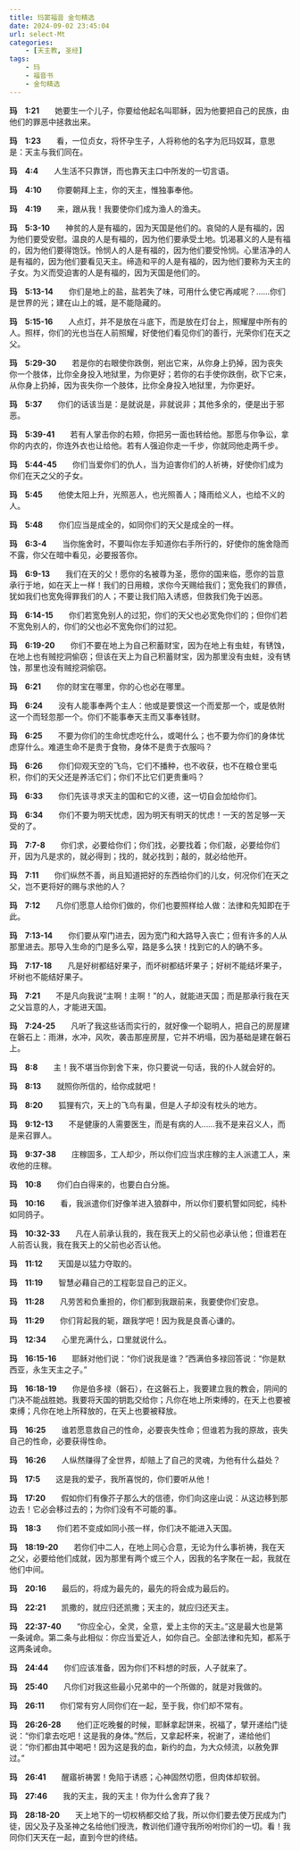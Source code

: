 ```yaml
---
title: 玛窦福音 金句精选
date: 2024-09-02 23:45:04
url: select-Mt
categories: 
    - [天主教, 圣经]
tags:
    - 玛
    - 福音书
    - 金句精选
---
```


**玛&emsp;1:21**&emsp;&emsp;她要生一个儿子，你要给他起名叫耶稣，因为他要把自己的民族，由他们的罪恶中拯救出来。

**玛&emsp;1:23**&emsp;&emsp;看，一位贞女，将怀孕生子，人将称他的名字为厄玛奴耳，意思是：天主与我们同在。

**玛&emsp;4:4**&emsp;&emsp;人生活不只靠饼，而也靠天主口中所发的一切言语。

**玛&emsp;4:10**&emsp;&emsp;你要朝拜上主，你的天主，惟独事奉他。

**玛&emsp;4:19**&emsp;&emsp;来，跟从我！我要使你们成为渔人的渔夫。
<!-- more -->
**玛&emsp;5:3-10**&emsp;&emsp;神贫的人是有福的，因为天国是他们的。哀恸的人是有福的，因为他们要受安慰。温良的人是有福的，因为他们要承受土地。饥渴慕义的人是有福的，因为他们要得饱饫。怜悯人的人是有福的，因为他们要受怜悯。心里洁净的人是有福的，因为他们要看见天主。缔造和平的人是有福的，因为他们要称为天主的子女。为义而受迫害的人是有福的，因为天国是他们的。

**玛&emsp;5:13-14**&emsp;&emsp;你们是地上的盐，盐若失了味，可用什么使它再咸呢？……你们是世界的光；建在山上的城，是不能隐藏的。

**玛&emsp;5:15-16**&emsp;&emsp;人点灯，并不是放在斗底下，而是放在灯台上，照耀屋中所有的人。照样，你们的光也当在人前照耀，好使他们看见你们的善行，光荣你们在天之父。

**玛&emsp;5:29-30**&emsp;&emsp;若是你的右眼使你跌倒，剜出它来，从你身上扔掉，因为丧失你一个肢体，比你全身投入地狱里，为你更好；若你的右手使你跌倒，砍下它来，从你身上扔掉，因为丧失你一个肢体，比你全身投入地狱里，为你更好。

**玛&emsp;5:37**&emsp;&emsp;你们的话该当是：是就说是，非就说非；其他多余的，便是出于邪恶。

**玛&emsp;5:39-41**&emsp;&emsp;若有人掌击你的右颊，你把另一面也转给他。那愿与你争讼，拿你的内衣的，你连外衣也让给他。若有人强迫你走一千步，你就同他走两千步。

**玛&emsp;5:44-45**&emsp;&emsp;你们当爱你们的仇人，当为迫害你们的人祈祷，好使你们成为你们在天之父的子女。

**玛&emsp;5:45**&emsp;&emsp;他使太阳上升，光照恶人，也光照善人；降雨给义人，也给不义的人。

**玛&emsp;5:48**&emsp;&emsp;你们应当是成全的，如同你们的天父是成全的一样。
     
**玛&emsp;6:3-4**&emsp;&emsp;当你施舍时，不要叫你左手知道你右手所行的，好使你的施舍隐而不露，你父在暗中看见，必要报答你。

**玛&emsp;6:9-13**&emsp;&emsp;我们在天的父！愿你的名被尊为圣，愿你的国来临，愿你的旨意承行于地，如在天上一样！我们的日用粮，求你今天赐给我们；宽免我们的罪债，犹如我们也宽免得罪我们的人；不要让我们陷入诱惑，但救我们免于凶恶。

**玛&emsp;6:14-15**&emsp;&emsp;你们若宽免别人的过犯，你们的天父也必宽免你们的；但你们若不宽免别人的，你们的父也必不宽免你们的过犯。

**玛&emsp;6:19-20**&emsp;&emsp;你们不要在地上为自己积蓄财宝，因为在地上有虫蛀，有锈蚀，在地上也有贼挖洞偷窃；但该在天上为自己积蓄财宝，因为那里没有虫蛀，没有锈蚀，那里也没有贼挖洞偷窃。

**玛&emsp;6:21**&emsp;&emsp;你的财宝在哪里，你的心也必在哪里。

**玛&emsp;6:24**&emsp;&emsp;没有人能事奉两个主人：他或是要恨这一个而爱那一个，或是依附这一个而轻忽那一个。你们不能事奉天主而又事奉钱财。

**玛&emsp;6:25**&emsp;&emsp;不要为你们的生命忧虑吃什么，或喝什么；也不要为你们的身体忧虑穿什么。难道生命不是贵于食物，身体不是贵于衣服吗？

**玛&emsp;6:26**&emsp;&emsp;你们仰观天空的飞鸟，它们不播种，也不收获，也不在粮仓里屯积，你们的天父还是养活它们；你们不比它们更贵重吗？

**玛&emsp;6:33**&emsp;&emsp;你们先该寻求天主的国和它的义德，这一切自会加给你们。

**玛&emsp;6:34**&emsp;&emsp;你们不要为明天忧虑，因为明天有明天的忧虑！一天的苦足够一天受的了。

**玛&emsp;7:7-8**&emsp;&emsp;你们求，必要给你们；你们找，必要找着；你们敲，必要给你们开，因为凡是求的，就必得到；找的，就必找到；敲的，就必给他开。

**玛&emsp;7:11**&emsp;&emsp;你们纵然不善，尚且知道把好的东西给你们的儿女，何况你们在天之父，岂不更将好的赐与求他的人？

**玛&emsp;7:12**&emsp;&emsp;凡你们愿意人给你们做的，你们也要照样给人做：法律和先知即在于此。

**玛&emsp;7:13-14**&emsp;&emsp;你们要从窄门进去，因为宽门和大路导入丧亡；但有许多的人从那里进去。那导入生命的门是多么窄，路是多么狭！找到它的人的确不多。

**玛&emsp;7:17-18**&emsp;&emsp;凡是好树都结好果子，而坏树都结坏果子；好树不能结坏果子，坏树也不能结好果子。

**玛&emsp;7:21**&emsp;&emsp;不是凡向我说“主啊！主啊！”的人，就能进天国；而是那承行我在天之父旨意的人，才能进天国。

**玛&emsp;7:24-25**&emsp;&emsp;凡听了我这些话而实行的，就好像一个聪明人，把自己的房屋建在磐石上：雨淋，水冲，风吹，袭击那座房屋，它并不坍塌，因为基础是建在磐石上。

**玛&emsp;8:8**&emsp;&emsp;主！我不堪当你到舍下来，你只要说一句话，我的仆人就会好的。

**玛&emsp;8:13**&emsp;&emsp;就照你所信的，给你成就吧！

**玛&emsp;8:20**&emsp;&emsp;狐狸有穴，天上的飞鸟有巢，但是人子却没有枕头的地方。

**玛&emsp;9:12-13**&emsp;&emsp;不是健康的人需要医生，而是有病的人……我不是来召义人，而是来召罪人。

**玛&emsp;9:37-38**&emsp;&emsp;庄稼固多，工人却少，所以你们应当求庄稼的主人派遣工人，来收他的庄稼。

**玛&emsp;10:8**&emsp;&emsp;你们白白得来的，也要白白分施。

**玛&emsp;10:16**&emsp;&emsp;看，我派遣你们好像羊进入狼群中，所以你们要机警如同蛇，纯朴如同鸽子。

**玛&emsp;10:32-33**&emsp;&emsp;凡在人前承认我的，我在我天上的父前也必承认他；但谁若在人前否认我，我在我天上的父前也必否认他。

**玛&emsp;11:12**&emsp;&emsp;天国是以猛力夺取的。

**玛&emsp;11:19**&emsp;&emsp;智慧必藉自己的工程彰显自己的正义。

**玛&emsp;11:28**&emsp;&emsp;凡劳苦和负重担的，你们都到我跟前来，我要使你们安息。

**玛&emsp;11:29**&emsp;&emsp;你们背起我的轭，跟我学吧！因为我是良善心谦的。

**玛&emsp;12:34**&emsp;&emsp;心里充满什么，口里就说什么。

**玛&emsp;16:15-16**&emsp;&emsp;耶稣对他们说：“你们说我是谁？”西满伯多禄回答说：“你是默西亚，永生天主之子。”

**玛&emsp;16:18-19**&emsp;&emsp;你是伯多禄（磐石），在这磐石上，我要建立我的教会，阴间的门决不能战胜她。我要将天国的钥匙交给你；凡你在地上所束缚的，在天上也要被束缚；凡你在地上所释放的，在天上也要被释放。

**玛&emsp;16:25**&emsp;&emsp;谁若愿意救自己的性命，必要丧失性命；但谁若为我的原故，丧失自己的性命，必要获得性命。

**玛&emsp;16:26**&emsp;&emsp;人纵然赚得了全世界，却赔上了自己的灵魂，为他有什么益处？

**玛&emsp;17:5**&emsp;&emsp;这是我的爱子，我所喜悦的，你们要听从他！

**玛&emsp;17:20**&emsp;&emsp;假如你们有像芥子那么大的信德，你们向这座山说：从这边移到那边去！它必会移过去的；为你们没有不可能的事。

**玛&emsp;18:3**&emsp;&emsp;你们若不变成如同小孩一样，你们决不能进入天国。

**玛&emsp;18:19-20**&emsp;&emsp;若你们中二人，在地上同心合意，无论为什么事祈祷，我在天之父，必要给他们成就，因为那里有两个或三个人，因我的名字聚在一起，我就在他们中间。

**玛&emsp;20:16**&emsp;&emsp;最后的，将成为最先的，最先的将会成为最后的。

**玛&emsp;22:21**&emsp;&emsp;凯撒的，就应归还凯撒；天主的，就应归还天主。

**玛&emsp;22:37-40**&emsp;&emsp;“你应全心，全灵，全意，爱上主你的天主。”这是最大也是第一条诫命。第二条与此相似：你应当爱近人，如你自己。全部法律和先知，都系于这两条诫命。

**玛&emsp;24:44**&emsp;&emsp;你们应该准备，因为你们不料想的时辰，人子就来了。

**玛&emsp;25:40**&emsp;&emsp;凡你们对我这些最小兄弟中的一个所做的，就是对我做的。

**玛&emsp;26:11**&emsp;&emsp;你们常有穷人同你们在一起，至于我，你们却不常有。

**玛&emsp;26:26-28**&emsp;&emsp;他们正吃晚餐的时候，耶稣拿起饼来，祝福了，擘开递给门徒说：“你们拿去吃吧！这是我的身体。”然后，又拿起杯来，祝谢了，递给他们说：“你们都由其中喝吧！因为这是我的血，新约的血，为大众倾流，以赦免罪过。”

**玛&emsp;26:41**&emsp;&emsp;醒寤祈祷罢！免陷于诱惑；心神固然切愿，但肉体却软弱。

**玛&emsp;27:46**&emsp;&emsp;我的天主，我的天主！你为什么舍弃了我？

**玛&emsp;28:18-20**&emsp;&emsp;天上地下的一切权柄都交给了我，所以你们要去使万民成为门徒，因父及子及圣神之名给他们授洗，教训他们遵守我所吩咐你们的一切。看！我同你们天天在一起，直到今世的终结。